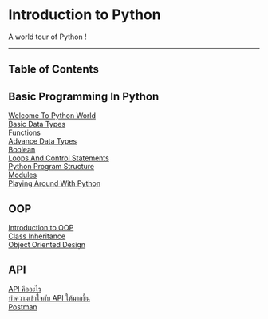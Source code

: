 # Introduction to Python

A world tour of Python !

<hr>

## Table of Contents

## Basic Programming In Python

[Welcome To Python World](https://github.com/napatwongchr/intro-to-python/blob/main/README.md)<br>
[Basic Data Types](https://github.com/napatwongchr/intro-to-python/blob/main/README.md)<br>
[Functions](https://github.com/napatwongchr/intro-to-python/blob/main/README.md)<br>
[Advance Data Types](https://github.com/napatwongchr/intro-to-python/blob/main/README.md)<br>
[Boolean](https://github.com/napatwongchr/intro-to-python/blob/main/README.md)<br>
[Loops And Control Statements](https://github.com/napatwongchr/intro-to-python/blob/main/README.md)<br>
[Python Program Structure](https://github.com/napatwongchr/intro-to-python/blob/main/README.md)<br>
[Modules](https://github.com/napatwongchr/intro-to-python/blob/main/README.md)<br>
[Playing Around With Python](https://github.com/napatwongchr/intro-to-python/blob/main/README.md)<br>

## OOP

[Introduction to OOP](https://github.com/napatwongchr/intro-to-python/blob/main/lessons/intro-oop.md)<br>
[Class Inheritance](https://github.com/napatwongchr/intro-to-python/blob/main/lessons/class-inheritance.md)<br>
[Object Oriented Design](https://github.com/napatwongchr/intro-to-python/blob/main/lessons/object-oriented-design.md)<br>

## API

[API คืออะไร](https://github.com/napatwongchr/intro-to-python/blob/main/lessons/what-is-api.md)<br>
[ทำความเข้าใจกับ API ให้มากขึ้น](https://github.com/napatwongchr/intro-to-python/blob/main/lessons/playing-with-api.md)<br>
[Postman](https://github.com/napatwongchr/intro-to-python/blob/main/lessons/interact-apis-with-postman.md)<br>
